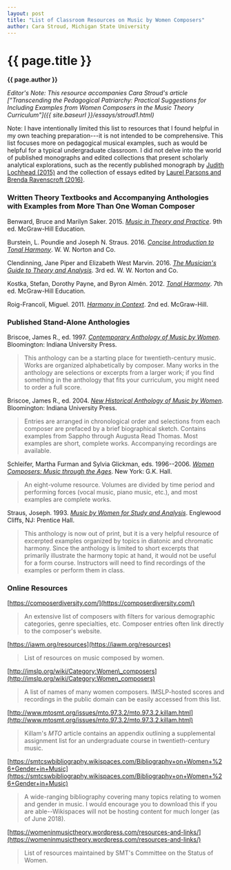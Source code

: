 ```yaml
---
layout: post
title: "List of Classroom Resources on Music by Women Composers"
author: Cara Stroud, Michigan State University 
---
```

{{ page.title }}
================

**{{ page.author }}**

*Editor's Note: This resource accompanies Cara Stroud's article ["Transcending the Pedagogical Patriarchy: Practical Suggestions for Including Examples from Women Composers in the Music Theory Curriculum"]({{ site.baseurl }}/essays/stroud1.html)*

Note: I have intentionally limited this list to resources that I found helpful in my own teaching preparation---it is not intended to be comprehensive. This list focuses more on pedagogical musical examples, such as would be helpful for a typical undergraduate classroom. I did not delve into the world of published monographs and edited collections that present scholarly analytical explorations, such as the recently published monograph by [Judith Lochhead (2015)](http://www.worldcat.org/title/reconceiving-structure-in-contemporary-music-new-tools-in-music-theory-and-analysis/oclc/965919842&referer=brief_results) and the collection of essays edited by [Laurel Parsons and Brenda Ravenscroft (2016)](http://www.worldcat.org/title/analytical-essays-on-music-by-women-composers-concert-music-1960-2000/oclc/1015336970&referer=brief_results).


### Written Theory Textbooks and Accompanying Anthologies with Examples from More Than One Woman Composer

Benward, Bruce and Marilyn Saker. 2015. [*Music in Theory and Practice*](http://www.worldcat.org/oclc/192082986). 9th ed. McGraw-Hill Education.

Burstein, L. Poundie and Joseph N. Straus. 2016. [*Concise Introduction to Tonal Harmony*](http://www.worldcat.org/oclc/957317805). W. W. Norton and Co.

Clendinning, Jane Piper and Elizabeth West Marvin. 2016. [*The Musician's Guide to Theory and Analysis*](http://www.worldcat.org/oclc/953763426). 3rd ed. W. W. Norton and Co.

Kostka, Stefan, Dorothy Payne, and Byron Almén. 2012. [*Tonal Harmony*](http://www.worldcat.org/oclc/911070250). 7th ed. McGraw-Hill Education.

Roig-Francolí, Miguel. 2011. [*Harmony in Context*](http://www.worldcat.org/oclc/705834729). 2nd ed. McGraw-Hill.

### Published Stand-Alone Anthologies

Briscoe, James R., ed. 1997. [*Contemporary Anthology of Music by Women*](https://openlibrary.org/works/OL4788284W/Contemporary_Anthology_of_Music_by_Women). Bloomington: Indiana University Press.

> This anthology can be a starting place for twentieth-century music. Works are organized alphabetically by composer. Many works in the anthology are selections or excerpts from a larger work; if you find something in the anthology that fits your curriculum, you might need to order a full score.

Briscoe, James R., ed. 2004. [*New Historical Anthology of Music by Women*](https://openlibrary.org/works/OL4788286W/New_Historical_Anthology_of_Music_by_Women). Bloomington: Indiana University Press.

> Entries are arranged in chronological order and selections from each composer are prefaced by a brief biographical sketch. Contains examples from Sappho through Augusta Read Thomas. Most examples are short, complete works. Accompanying recordings are available.

Schleifer, Martha Furman and Sylvia Glickman, eds. 1996--2006. [*Women Composers: Music through the Ages*](http://www.worldcat.org/oclc/974560731). New York: G.K. Hall.

> An eight-volume resource. Volumes are divided by time period and performing forces (vocal music, piano music, etc.), and most examples are complete works.

Straus, Joseph. 1993. [*Music by Women for Study and Analysis*](http://www.worldcat.org/oclc/27145693). Englewood Cliffs, NJ: Prentice Hall.

> This anthology is now out of print, but it is a very helpful resource of excerpted examples organized by topics in diatonic and chromatic harmony. Since the anthology is limited to short excerpts that primarily illustrate the harmony topic at hand, it would not be useful for a form course. Instructors will need to find recordings of the examples or perform them in class.

### Online Resources

[https://composerdiversity.com/](https://composerdiversity.com/)

> An extensive list of composers with filters for various demographic categories, genre specialties, etc. Composer entries often link directly to the composer's website.

[https://iawm.org/resources](https://iawm.org/resources)

> List of resources on music composed by women.

[http://imslp.org/wiki/Category:Women\_composers](http://imslp.org/wiki/Category:Women_composers)

> A list of names of many women composers. IMSLP-hosted scores and recordings in the public domain can be easily accessed from this list.

[http://www.mtosmt.org/issues/mto.97.3.2/mto.97.3.2.killam.html](http://www.mtosmt.org/issues/mto.97.3.2/mto.97.3.2.killam.html)

> Killam's *MTO* article contains an appendix outlining a supplemental assignment list for an undergraduate course in twentieth-century music.

[https://smtcswbibliography.wikispaces.com/Bibliography+on+Women+%26+Gender+in+Music](https://smtcswbibliography.wikispaces.com/Bibliography+on+Women+%26+Gender+in+Music)

> A wide-ranging bibliography covering many topics relating to women and gender in music. I would encourage you to download this if you are able\--Wikispaces will not be hosting content for much longer (as of June 2018).

[https://womeninmusictheory.wordpress.com/resources-and-links/](https://womeninmusictheory.wordpress.com/resources-and-links/)

> List of resources maintained by SMT's Committee on the Status of Women.
